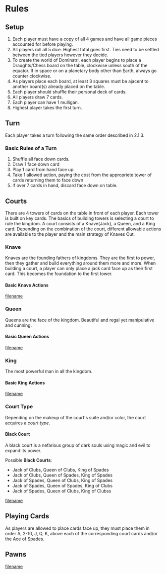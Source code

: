 

# Rules

## Setup

  1. Each player must have a copy of all 4 games and have all game pieces accounted for before playing.
  2. All players roll all 5 dice. Highest total goes first. Ties need to be settled between the tied players however they decide.
  3. To create the world of Dominatri, each player begins to place a Draughts/Chess board on the table, clockwise unless south of the equator. If in space or on a planetary body other than Earth, always go counter clockwise.
  4. As players place each board, at least 3 squares must be ajacent to another board(s) already placed on the table.
  5. Each player should shuffle their personal deck of cards.
  6. All players draw 7 cards.
  7. Each player can have 1 mulligan.
  8. Highest player takes the first turn.

## Turn

Each player takes a turn following the same order described in 2.1.3.

### Basic Rules of a Turn

1. Shuffle all face down cards.
2. Draw 1 face down card
3. Play 1 card from hand face up
4. Take 1 allowed action, paying the cost from the appropriete tower of cards returning them to face down
5. If over 7 cards in hand, discard face down on table.
   
## Courts

There are 4 towers of cards on the table in front of each player. Each tower is built on key cards. The basics of building towers is selecting a court to rule the kingdom. A court consists of a Knave(Jack), a Queen, and a King card. Depending on the combination of the court, different allowable actions are available to the player and the main strategy of Knaves Out.

### Knave

Knaves are the founding fathers of kingdoms. They are the first to power, then they gather and build everything around them more and more. When building a court, a player can only place a jack card face up as their first card. This becomes the foundation to the first tower. 

#### Basic Knave Actions
[filename](../actions/knave_basic.md ':include')

### Queen

Queens are the face of the kingdom. Beautiful and regal yet manipulative and cunning.

#### Basic Queen Actions

[filename](../actions/queen_basic.md ':include')

### King

The most powerful man in all the kingdom. 

#### Basic King Actions

[filename](../actions/king_basic.md ':include')

### Court Type

Depending on the makeup of the court's suite and/or color, the court acquires a *court type*.

#### Black Court

A black court is a nefarious group of dark souls using magic and evil to expand its power.

Possible **Black Courts**:
- Jack of Clubs, Queen of Clubs, King of Spades
- Jack of Clubs, Queen of Spades, King of Spades
- Jack of Spades, Queen of Clubs, King of Spades
- Jack of Spades, Queen of Spades, King of Clubs
- Jack of Spades, Queen of Clubs, King of Clubss

[filename](../actions/black_court.md ':include')

## Playing Cards

As players are allowed to place cards face up, they must place them in order A, 2-10, J, Q, K, above each of the corresponding court cards and/or the Ace of Spades.

## Pawns


[filename](./pawns.md ':include')